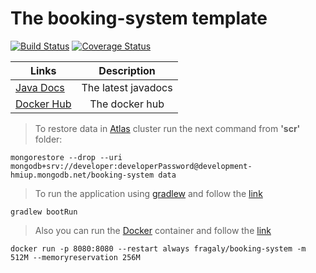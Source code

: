 # The booking-system template

[![Build Status](https://travis-ci.com/fragaLY/booking-system.svg?branch=master)](https://travis-ci.com/fragaLY/booking-system) 
[![Coverage Status](https://coveralls.io/repos/github/fragaLY/booking-system/badge.svg?branch=master)](https://coveralls.io/github/fragaLY/booking-system?branch=master)

| Links        | Description     |
| ------------- |:-------------:|
| [Java Docs](https://fragaly.github.io/booking-system/)     | The latest javadocs |
| [Docker Hub](https://hub.docker.com/r/fragaly/booking-system)   | The docker hub |

> To restore data in [Atlas](https://www.mongodb.com/cloud/atlas) cluster run the next command from <b>'scr'</b> folder:
```
mongorestore --drop --uri mongodb+srv://developer:developerPassword@development-hmiup.mongodb.net/booking-system data
```

> To run the application using [gradlew](https://docs.gradle.org/current/userguide/gradle_wrapper.html) and follow the [link](http://localhost:8080)
```
gradlew bootRun
``` 

> Also you can run the [Docker](https://www.docker.com/resources/what-container) container and follow the [link](http://localhost:8080)
```
docker run -p 8080:8080 --restart always fragaly/booking-system -m 512M --memoryreservation 256M
```
